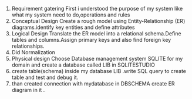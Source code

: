 1) Requirement gatering
   First i understood the purpose of my system like what my system need to do,operations and rules
2) Conceptual Design
   Create a rough model using Entity-Relationship (ER) diagrams.identify key entities and define      attributes
3) Logical Design
  Translate the ER model into a relational schema.Define tables and columns.Assign primary keys
  and also find  foreign key relationships.
4) Did Normalization
5) Physical design
  Choose Database management system SQLITE for my domain and create a database called LIB in          SQLITESTUDIO
6) create table(schema) inside my database LIB .write SQL query to create table and test and debug    it.
7) than created connection with mydatabase in DBSCHEMA create ER diagram in it .
